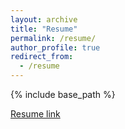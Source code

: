 ```yaml
---
layout: archive
title: "Resume"
permalink: /resume/
author_profile: true
redirect_from:
  - /resume
---
```


{% include base_path %}

[Resume link](http://abdulrahman93.github.io/files/resume.pdf)
